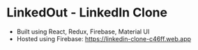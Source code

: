 # LinkedOut - LinkedIn Clone
- Built using React, Redux, Firebase, Material UI
- Hosted using Firebase: https://linkedin-clone-c46ff.web.app

